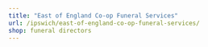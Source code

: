 ```yaml
---
title: "East of England Co-op Funeral Services"
url: /ipswich/east-of-england-co-op-funeral-services/
shop: funeral directors
---
```

